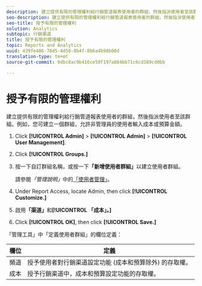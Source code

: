 ```yaml
---
description: 建立提供有限的管理權利給行銷管道報表使用者的群組，然後指派使用者至該群組。例如，您可建立一個群組，允許非管理員的使用者輸入成本或預算金額。
seo-description: 建立提供有限的管理權利給行銷管道報表使用者的群組，然後指派使用者至該群組。例如，您可建立一個群組，允許非管理員的使用者輸入成本或預算金額。
seo-title: 授予有限的管理權利
solution: Analytics
subtopic: 行銷渠道
title: 授予有限的管理權利
topic: Reports and Analytics
uuid: 439fe486-78d5-4d58-8b4f-8b6a4b98b00d
translation-type: tm+mt
source-git-commit: 0dbc8ac9b416ce50f197a884bb71c6cd389cd0bb

---
```



# 授予有限的管理權利

建立提供有限的管理權利給行銷管道報表使用者的群組，然後指派使用者至該群組。例如，您可建立一個群組，允許非管理員的使用者輸入成本或預算金額。

1. Click **[!UICONTROL Admin]** &gt; **[!UICONTROL Admin]** &gt; **[!UICONTROL User Management]**.
1. Click **[!UICONTROL Groups.]**
1. 按一下自訂群組名稱，或按一下&#x200B;**「新增使用者群組」**&#x200B;以建立使用者群組。

   請參閱&#x200B;*「管理說明」*&#x200B;中的[「使用者管理」](https://marketing.adobe.com/resources/help/en_US/reference/user_management.html)。

1. Under Report Access, locate Admin, then click **[!UICONTROL Customize.]**
1.  啟用&#x200B;**「渠道」**&#x200B;和&#x200B;**[!UICONTROL 「成本」。]**
1. Click **[!UICONTROL OK]**, then click **[!UICONTROL Save.]**

「管理工具」中「定義使用者群組」的欄位定義：

| 欄位 | 定義 |
|--- |--- |
| 頻道 | 授予使用者對行銷渠道設定功能 (成本和預算除外) 的存取權。 |
| 成本 | 授予行銷渠道中，成本和預算設定功能的存取權。 |
